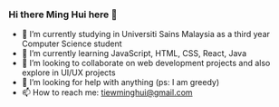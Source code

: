 ### Hi there Ming Hui here 👋

- 🔭 I’m currently studying in Universiti Sains Malaysia as a third year Computer Science student
- 🌱 I’m currently learning JavaScript, HTML, CSS, React, Java
- 👯 I’m looking to collaborate on web development projects and also explore in UI/UX projects
- 🤔 I’m looking for help with anything (ps: I am greedy)
- 📫 How to reach me: tiewminghui@gmail.com
